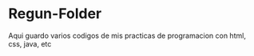 # Regun-Folder
Aqui guardo varios codigos de mis practicas de programacion con html, css, java, etc
